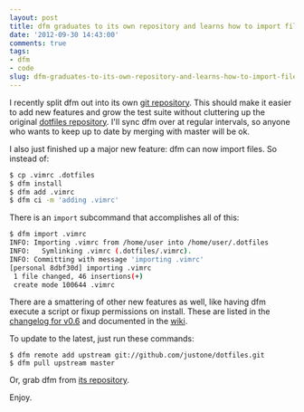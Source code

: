 ```yaml
---
layout: post
title: dfm graduates to its own repository and learns how to import files
date: '2012-09-30 14:43:00'
comments: true
tags:
- dfm
- code
slug: dfm-graduates-to-its-own-repository-and-learns-how-to-import-files
---
```


I recently split dfm out into its own [git repository](https://github.com/justone/dfm).  This should make it easier to add new features and grow the test suite without cluttering up the original [dotfiles repository](https://github.com/justone/dotfiles).  I'll sync dfm over at regular intervals, so anyone who wants to keep up to date by merging with master will be ok.

I also just finished up a major new feature: dfm can now import files.  So instead of:

```sh
$ cp .vimrc .dotfiles
$ dfm install
$ dfm add .vimrc
$ dfm ci -m 'adding .vimrc'
```

There is an `import` subcommand that accomplishes all of this:

```sh
$ dfm import .vimrc
INFO: Importing .vimrc from /home/user into /home/user/.dotfiles
INFO:   Symlinking .vimrc (.dotfiles/.vimrc).
INFO: Committing with message 'importing .vimrc'
[personal 8dbf30d] importing .vimrc
 1 file changed, 46 insertions(+)
 create mode 100644 .vimrc
```

There are a smattering of other new features as well, like having dfm execute a script or fixup permissions on install.  These are listed in the [changelog for v0.6](https://github.com/justone/dfm/blob/master/CHANGELOG.md#v06-2012-09-30) and documented in the [wiki](https://github.com/justone/dotfiles/wiki/Full-Documentation).

To update to the latest, just run these commands:

``` plain
$ dfm remote add upstream git://github.com/justone/dotfiles.git
$ dfm pull upstream master
```

Or, grab dfm from [its repository](https://raw.github.com/justone/dfm/master/dfm).

Enjoy.
